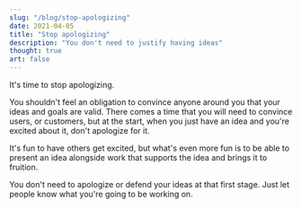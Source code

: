 ```yaml
---
slug: "/blog/stop-apologizing"
date: 2021-04-05
title: "Stop apologizing"
description: "You don't need to justify having ideas"
thought: true
art: false
---
```


It's time to stop apologizing.

You shouldn't feel an obligation to convince anyone around you that your ideas and goals are valid. There comes a time that you will need to convince users, or customers, but at the start, when you just have an idea and you're excited about it, don't apologize for it.

It's fun to have others get excited, but what's even more fun is to be able to present an idea alongside work that supports the idea and brings it to fruition.

You don't need to apologize or defend your ideas at that first stage. Just let people know what you're going to be working on.